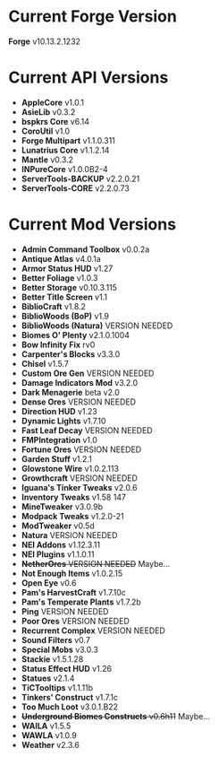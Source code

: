 Current Forge Version
=
**Forge** v10.13.2.1232

Current API Versions
=
- **AppleCore** v1.0.1
- **AsieLib** v0.3.2
- **bspkrs Core** v6.14
- **CoroUtil** v1.0
- **Forge Multipart** v1.1.0.311
- **Lunatrius Core** v1.1.2.14
- **Mantle** v0.3.2
- **INPureCore** v1.0.0B2-4
- **ServerTools-BACKUP** v2.2.0.21
- **ServerTools-CORE** v2.2.0.73

Current Mod Versions
=
- **Admin Command Toolbox** v0.0.2a
- **Antique Atlas** v4.0.1a
- **Armor Status HUD** v1.27
- **Better Foliage** v1.0.3
- **Better Storage** v0.10.3.115
- **Better Title Screen** v1.1
- **BiblioCraft** v1.8.2
- **BiblioWoods (BoP)** v1.9
- **BiblioWoods (Natura)** VERSION NEEDED
- **Biomes O' Plenty** v2.1.0.1004
- **Bow Infinity Fix** rv0
- **Carpenter's Blocks** v3.3.0
- **Chisel** v1.5.7
- **Custom Ore Gen** VERSION NEEDED
- **Damage Indicators Mod** v3.2.0
- **Dark Menagerie** beta v2.0
- **Dense Ores** VERSION NEEDED
- **Direction HUD** v1.23
- **Dynamic Lights** v1.7.10
- **Fast Leaf Decay** VERSION NEEDED
- **FMPIntegration** v1.0
- **Fortune Ores** VERSION NEEDED
- **Garden Stuff** v1.2.1
- **Glowstone Wire** v1.0.2.113
- **Growthcraft** VERSION NEEDED
- **Iguana's Tinker Tweaks** v2.0.6
- **Inventory Tweaks** v1.58 147
- **MineTweaker** v3.0.9b
- **Modpack Tweaks** v1.2.0-21
- **ModTweaker** v0.5d
- **Natura** VERSION NEEDED
- **NEI Addons** v1.12.3.11
- **NEI Plugins** v1.1.0.11
- ~~**NetherOres** VERSION NEEDED~~ Maybe...
- **Not Enough Items** v1.0.2.15
- **Open Eye** v0.6
- **Pam's HarvestCraft** v1.7.10c
- **Pam's Temperate Plants** v1.7.2b
- **Ping** VERSION NEEDED
- **Poor Ores** VERSION NEEDED
- **Recurrent Complex** VERSION NEEDED
- **Sound Filters** v0.7
- **Special Mobs** v3.0.3
- **Stackie** v1.5.1.28
- **Status Effect HUD** v1.26
- **Statues** v2.1.4
- **TiCTooltips** v1.1.11b
- **Tinkers' Construct** v1.7.1c
- **Too Much Loot** v3.0.1.B22
- ~~**Underground Biomes Constructs** v0.6h11~~ Maybe...
- **WAILA** v1.5.5
- **WAWLA** v1.0.9
- **Weather** v2.3.6
